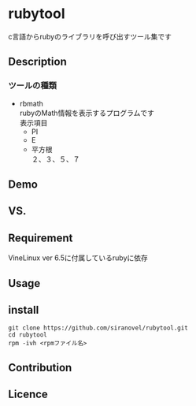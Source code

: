rubytool
========
c言語からrubyのライブラリを呼び出すツール集です

## Description ##
### ツールの種類 ###
* rbmath  
  rubyのMath情報を表示するプログラムです  
  表示項目
  - PI
  - E
  - 平方根  
    ２、３、５、７

## Demo ##

## VS. ##

## Requirement ##
VineLinux ver 6.5に付属しているrubyに依存

## Usage ##

## install ##
    git clone https://github.com/siranovel/rubytool.git  
    cd rubytool  
    rpm -ivh <rpmファイル名>  

## Contribution ##

## Licence ##


